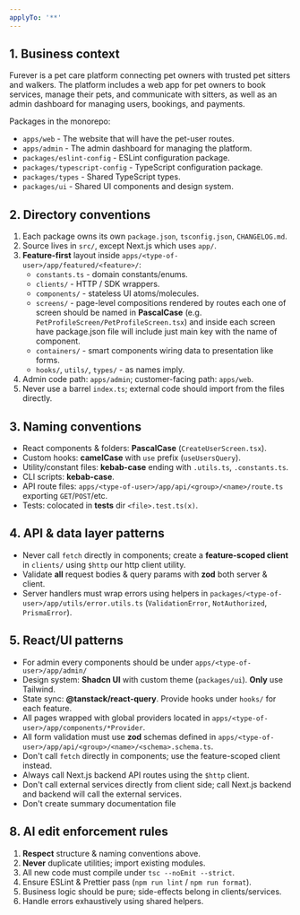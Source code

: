 ```yaml
---
applyTo: '**'
---
```


## 1. Business context

Furever is a pet care platform connecting pet owners with trusted pet sitters and walkers. The platform includes a web app for pet owners to book services, manage their pets, and communicate with sitters, as well as an admin dashboard for managing users, bookings, and payments.

Packages in the monorepo:

- `apps/web` - The website that will have the pet-user routes.
- `apps/admin` - The admin dashboard for managing the platform.
- `packages/eslint-config` - ESLint configuration package.
- `packages/typescript-config` - TypeScript configuration package.
- `packages/types` - Shared TypeScript types.
- `packages/ui` - Shared UI components and design system.

## 2. Directory conventions

1. Each package owns its own `package.json`, `tsconfig.json`, `CHANGELOG.md`.
2. Source lives in `src/`, except Next.js which uses `app/`.
3. **Feature-first** layout inside `apps/<type-of-user>/app/featured/<feature>/`:
   - `constants.ts` - domain constants/enums.
   - `clients/` - HTTP / SDK wrappers.
   - `components/` - stateless UI atoms/molecules.
   - `screens/` - page-level compositions rendered by routes each one of screen should be named in **PascalCase** (e.g. `PetProfileScreen/PetProfileScreen.tsx`) and inside each screen have package.json file will include just main key with the name of component.
   - `containers/` - smart components wiring data to presentation like forms.
   - `hooks/`, `utils/`, `types/` - as names imply.
4. Admin code path: `apps/admin`; customer-facing path: `apps/web`.
5. Never use a barrel `index.ts`; external code should import from the files directly.

## 3. Naming conventions

- React components & folders: **PascalCase** (`CreateUserScreen.tsx`).
- Custom hooks: **camelCase** with `use` prefix (`useUsersQuery`).
- Utility/constant files: **kebab-case** ending with `.utils.ts`, `.constants.ts`.
- CLI scripts: **kebab-case**.
- API route files: `apps/<type-of-user>/app/api/<group>/<name>/route.ts` exporting `GET`/`POST`/etc.
- Tests: colocated in **tests** dir `<file>.test.ts(x)`.

## 4. API & data layer patterns

- Never call `fetch` directly in components; create a **feature-scoped client** in `clients/` using `$http` our http client utility.
- Validate **all** request bodies & query params with **zod** both server & client.
- Server handlers must wrap errors using helpers in `packages/<type-of-user>/app/utils/error.utils.ts` (`ValidationError`, `NotAuthorized`, `PrismaError`).

## 5. React/UI patterns

- For admin every components should be under `apps/<type-of-user>/app/admin/`
- Design system: **Shadcn UI** with custom theme (`packages/ui`). **Only** use Tailwind.
- State sync: **@tanstack/react-query**. Provide hooks under `hooks/` for each feature.
- All pages wrapped with global providers located in `apps/<type-of-user>/app/components/*Provider`.
- All form validation must use **zod** schemas defined in `apps/<type-of-user>/app/api/<group>/<name>/<schema>.schema.ts`.
- Don't call `fetch` directly in components; use the feature-scoped client instead.
- Always call Next.js backend API routes using the `$http` client.
- Don't call external services directly from client side; call Next.js backend and backend will call the external services.
- Don't create summary documentation file

## 8. AI edit enforcement rules

1. **Respect** structure & naming conventions above.
2. **Never** duplicate utilities; import existing modules.
3. All new code must compile under `tsc --noEmit --strict`.
4. Ensure ESLint & Prettier pass (`npm run lint` / `npm run format`).
5. Business logic should be pure; side-effects belong in clients/services.
6. Handle errors exhaustively using shared helpers.
